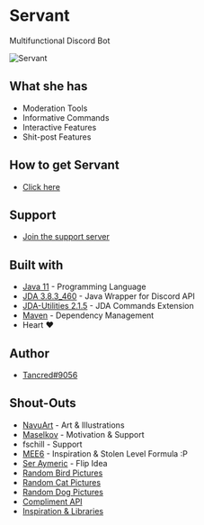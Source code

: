 # Servant
Multifunctional Discord Bot

![Servant](https://i.imgur.com/MDRt4fA.png)

## What she has
* Moderation Tools
* Informative Commands
* Interactive Features
* Shit-post Features

## How to get Servant
* [Click here](https://discordapp.com/oauth2/authorize?client_id=436916794796670977&scope=bot&permissions=8)

## Support
* [Join the support server](https://discord.gg/4GpaH5V)

## Built with
* [Java 11](https://openjdk.java.net/projects/jdk/11/) - Programming Language
* [JDA 3.8.3_460](https://github.com/DV8FromTheWorld/JDA) - Java Wrapper for Discord API
* [JDA-Utilities 2.1.5](https://github.com/JDA-Applications/JDA-Utilities) - JDA Commands Extension
* [Maven](https://maven.apache.org/) - Dependency Management
* Heart :heart:

## Author
* [Tancred#9056](https://github.com/Tancred423)

## Shout-Outs
* [NavuArt](https://twitter.com/navuart) - Art & Illustrations
* [Maselkov](https://github.com/Maselkov) - Motivation & Support
* fschill - Support
* [MEE6](https://mee6.xyz/) - Inspiration & Stolen Level Formula :P
* [Ser Aymeric](http://www.seraymeric.com) - Flip Idea
* [Random Bird Pictures](http://random.birb.pw)
* [Random Cat Pictures](http://random.cat)
* [Random Dog Pictures](https://dog.ceo/dog-api)
* [Compliment API](https://complimentr.com)
* [Inspiration & Libraries](https://github.com/jagrosh)
